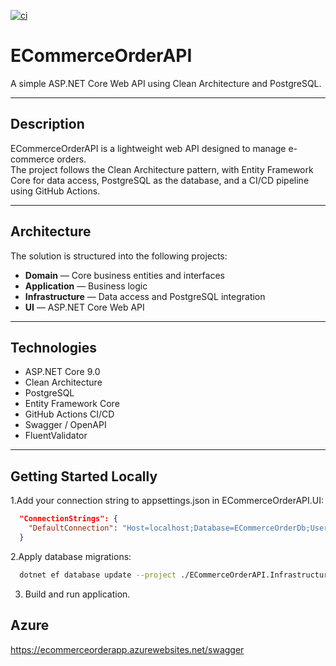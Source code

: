 [![ci](https://github.com/Erqes/ECommerceOrderAPI/actions/workflows/ci.yml/badge.svg?branch=master)](https://github.com/Erqes/ECommerceOrderAPI/actions/workflows/ci.yml)
#  ECommerceOrderAPI

A simple ASP.NET Core Web API using Clean Architecture and PostgreSQL.

---

##  Description

ECommerceOrderAPI is a lightweight web API designed to manage e-commerce orders.  
The project follows the Clean Architecture pattern, with Entity Framework Core for data access, PostgreSQL as the database, and a CI/CD pipeline using GitHub Actions.

---

##  Architecture

The solution is structured into the following projects:
- **Domain** — Core business entities and interfaces  
- **Application** — Business logic  
- **Infrastructure** — Data access and PostgreSQL integration  
- **UI** — ASP.NET Core Web API

---

## Technologies

- ASP.NET Core 9.0
- Clean Architecture
- PostgreSQL
- Entity Framework Core
- GitHub Actions CI/CD
- Swagger / OpenAPI
- FluentValidator
---

## Getting Started Locally
1.Add your connection string to appsettings.json in ECommerceOrderAPI.UI:
```json
  "ConnectionStrings": {
    "DefaultConnection": "Host=localhost;Database=ECommerceOrderDb;Username=postgres;Password=yourpassword"
  }
```
2.Apply database migrations:
```bash
  dotnet ef database update --project ./ECommerceOrderAPI.Infrastructure --startup-project ./ECommerceOrderAPI.UI
```
3. Build and run application.

## Azure

https://ecommerceorderapp.azurewebsites.net/swagger
